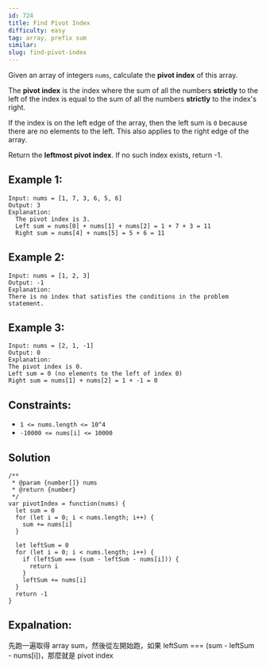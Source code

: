 ```yaml
---
id: 724
title: Find Pivot Index
difficulty: easy
tag: array, prefix sum
similar:
slug: find-pivot-index
---
```


Given an array of integers `nums`, calculate the **pivot index** of this array.

The **pivot index** is the index where the sum of all the numbers **strictly** to the left of the index is equal to the sum of all the numbers **strictly** to the index's right.

If the index is on the left edge of the array, then the left sum is `0` because there are no elements to the left. This also applies to the right edge of the array.

Return the **leftmost pivot index**. If no such index exists, return -1.

## Example 1:

```
Input: nums = [1, 7, 3, 6, 5, 6]
Output: 3
Explanation:
  The pivot index is 3.
  Left sum = nums[0] + nums[1] + nums[2] = 1 + 7 + 3 = 11
  Right sum = nums[4] + nums[5] = 5 + 6 = 11
```

## Example 2:

```
Input: nums = [1, 2, 3]
Output: -1
Explanation:
There is no index that satisfies the conditions in the problem statement.
```

## Example 3:

```
Input: nums = [2, 1, -1]
Output: 0
Explanation:
The pivot index is 0.
Left sum = 0 (no elements to the left of index 0)
Right sum = nums[1] + nums[2] = 1 + -1 = 0
```

## Constraints:

- `1 <= nums.length <= 10^4`
- `-10000 <= nums[i] <= 10000`

## Solution

```
/**
 * @param {number[]} nums
 * @return {number}
 */
var pivotIndex = function(nums) {
  let sum = 0
  for (let i = 0; i < nums.length; i++) {
    sum += nums[i]
  }

  let leftSum = 0
  for (let i = 0; i < nums.length; i++) {
    if (leftSum === (sum - leftSum - nums[i])) {
      return i
    }
    leftSum += nums[i]
  }
  return -1
}
```

## Expalnation:

先跑一遍取得 array sum，然後從左開始跑，如果 leftSum === (sum - leftSum - nums[i])，那麼就是 pivot index
